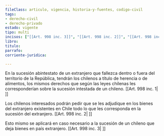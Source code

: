 ```yaml
---
fileClass: articulo, vigencia, historia-y-fuentes, codigo-civil
tags:
- derecho-civil
- derecho-privado
estado: vigente
tipo: multi
incisos: ["[[Art. 998 inc. 3]]", "[[Art. 998 inc. 2]]", "[[Art. 998 inc. 1]]"]
libro:
titulo:
parrafo:
corriente-juridica:

---
```

En la sucesión abintestato de un extranjero que fallezca dentro o fuera del territorio de la República, tendrán los chilenos a título de herencia o de alimentos, los mismos derechos que según las leyes chilenas les corresponderían sobre la sucesión intestada de un chileno. [[Art. 998 inc. 1| ]]

Los chilenos interesados podrán pedir que se les adjudique en los bienes del extranjero existentes en Chile todo lo que les corresponda en la sucesión del extranjero. [[Art. 998 inc. 2| ]]

Esto mismo se aplicará en caso necesario a la sucesión de un chileno que deja bienes en país extranjero. [[Art. 998 inc. 3| ]]